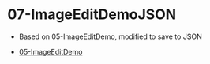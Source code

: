 # 07-ImageEditDemoJSON

- Based on 05-ImageEditDemo, modified to save to JSON

- [05-ImageEditDemo](https://github.com/molab-itp/05-ImageEditDemo)
